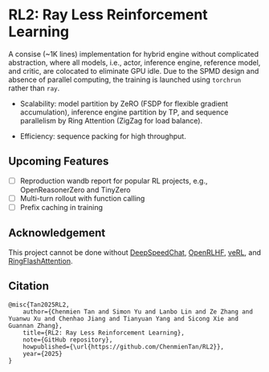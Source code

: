 # RL2: Ray Less Reinforcement Learning

A consise (~1K lines) implementation for hybrid engine without complicated abstraction, where all models, i.e., actor, inference engine, reference model, and critic, are colocated to eliminate GPU idle.
Due to the SPMD design and absence of parallel computing, the training is launched using `torchrun` rather than `ray`.

* Scalability: model partition by ZeRO (FSDP for flexible gradient accumulation), inference engine partition by TP, and sequence parallelism by Ring Attention (ZigZag for load balance).

* Efficiency: sequence packing for high throughput.

## Upcoming Features

- [ ] Reproduction wandb report for popular RL projects, e.g., OpenReasonerZero and TinyZero
- [ ] Multi-turn rollout with function calling
- [ ] Prefix caching in training

## Acknowledgement

This project cannot be done without [DeepSpeedChat](https://github.com/deepspeedai/DeepSpeedExamples/tree/master/applications/DeepSpeed-Chat), [OpenRLHF](https://github.com/OpenRLHF/OpenRLHF), [veRL](https://github.com/volcengine/verl), and [RingFlashAttention](https://github.com/zhuzilin/ring-flash-attention).

## Citation
```
@misc{Tan2025RL2,
    author={Chenmien Tan and Simon Yu and Lanbo Lin and Ze Zhang and Yuanwu Xu and Chenhao Jiang and Tianyuan Yang and Sicong Xie and Guannan Zhang},
    title={RL2: Ray Less Reinforcement Learning},
    note={GitHub repository},
    howpublished={\url{https://github.com/ChenmienTan/RL2}},
    year={2025}
}
```
